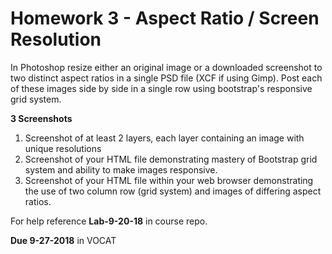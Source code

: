 # Homework 3 - Aspect Ratio / Screen Resolution

In Photoshop resize either an original image or a downloaded screenshot to two distinct aspect ratios in a single PSD file (XCF if using Gimp).  Post each of these images side by side in a single row using bootstrap's responsive grid system.

**3 Screenshots**

1. Screenshot of at least 2 layers, each layer containing an image with unique resolutions
2. Screenshot of your HTML file demonstrating mastery of Bootstrap grid system and ability to make images responsive.
3. Screenshot of your HTML file within your web browser demonstrating the use of two column row (grid system) and images of differing aspect ratios.

For help reference **Lab-9-20-18** in course repo.

**Due 9-27-2018** in VOCAT

